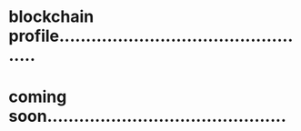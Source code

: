 # blockchain profile.................................................
# coming soon.............................................
